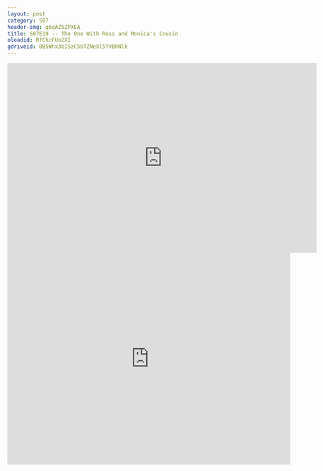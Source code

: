 ```yaml
---
layout: post 
category: S07 
header-img: q6qAZ5ZPXEA 
title: S07E19 -- The One With Ross and Monica's Cousin 
oloadid: RfChcFUo2XI 
gdriveid: 0B5Whx3bISzC5bTZNeXl5YVBhNlk 
--- 
```

<!--more--> 
<iframe src='https://openload.co/embed/RfChcFUo2XI/' width='700' height='430' frameborder='0' scrolling='no' allowfullscreen='allowfullscreen'></iframe> 
<iframe src='https://drive.google.com/file/d/0B5Whx3bISzC5bTZNeXl5YVBhNlk/preview' width='640' height='480' frameborder='0' scrolling='no' allowfullscreen='allowfullscreen'></iframe> 